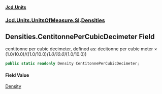 #### [Jcd.Units](index.md 'index')
### [Jcd.Units.UnitsOfMeasure.SI](Jcd.Units.UnitsOfMeasure.SI.md 'Jcd.Units.UnitsOfMeasure.SI').[Densities](Densities.md 'Jcd.Units.UnitsOfMeasure.SI.Densities')

## Densities.CentitonnePerCubicDecimeter Field

centitonne per cubic decimeter, defined as: decitonne per cubic meter × (1.0/10.0)/((1.0/10.0)*(1.0/10.0)*(1.0/10.0))

```csharp
public static readonly Density CentitonnePerCubicDecimeter;
```

#### Field Value
[Density](Density.md 'Jcd.Units.UnitTypes.Density')